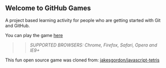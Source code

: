 ## Welcome to GitHub Games

A project based learning activity for people who are getting started with Git and GitHub.

You can play the game [here](https://Mihir25.github.io/github-games/)

>> _*SUPPORTED BROWSERS*: Chrome, Firefox, Safari, Opera and IE9+_

This fun open source game was cloned from: [jakesgordon/javascript-tetris](https://github.com/jakesgordon/javascript-tetris)

